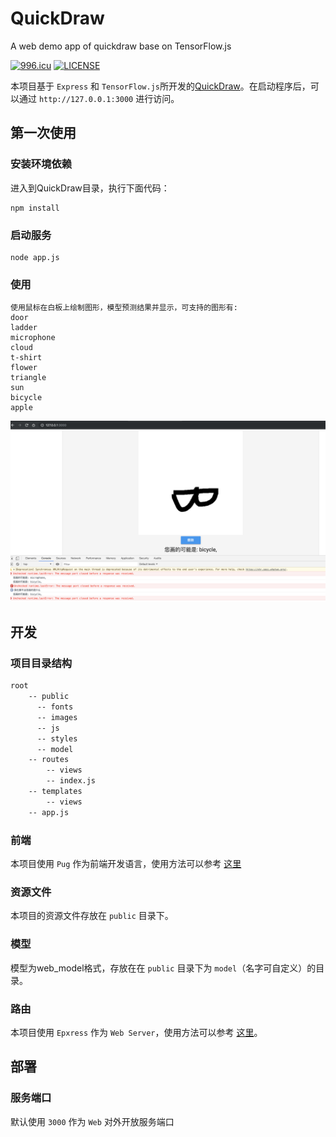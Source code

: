 # QuickDraw
A web demo app of quickdraw base on TensorFlow.js

[![996.icu](https://img.shields.io/badge/link-996.icu-red.svg)](https://996.icu)
[![LICENSE](https://img.shields.io/badge/license-Anti%20996-blue.svg)](https://github.com/996icu/996.ICU/blob/master/LICENSE)

本项目基于 `Express` 和 `TensorFlow.js`所开发的[QuickDraw](https://quickdraw.withgoogle.com/data)。在启动程序后，可以通过 `http://127.0.0.1:3000` 进行访问。

## 第一次使用

### 安装环境依赖
  
  进入到QuickDraw目录，执行下面代码：
``` shell
npm install
```

### 启动服务

``` shell
node app.js
```
### 使用
	
	使用鼠标在白板上绘制图形，模型预测结果并显示，可支持的图形有:
	door
	ladder
	microphone
	cloud
	t-shirt
	flower
	triangle
	sun
	bicycle
	apple

![测试结果](https://github.com/Mic-JasonTang/QuickDraw/blob/master/public/images/sun.png?raw=true)
  
## 开发

### 项目目录结构

``` txt
root
    -- public
      -- fonts
      -- images
      -- js
      -- styles
      -- model
    -- routes
        -- views
        -- index.js
    -- templates
        -- views
    -- app.js
```

### 前端

本项目使用 `Pug` 作为前端开发语言，使用方法可以参考 [这里](https://pugjs.org/api/getting-started.html)

### 资源文件

本项目的资源文件存放在 `public` 目录下。

### 模型

模型为web_model格式，存放在在 `public` 目录下为 `model`（名字可自定义）的目录。

### 路由

本项目使用 `Epxress` 作为 `Web Server`，使用方法可以参考 [这里](http://expressjs.com/en/guide/routing.html)。

## 部署

### 服务端口

默认使用 `3000` 作为 `Web` 对外开放服务端口